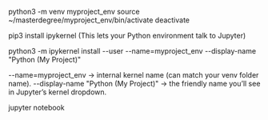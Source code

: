 python3 -m venv myproject_env
source ~/masterdegree/myproject_env/bin/activate
deactivate

pip3 install ipykernel (This lets your Python environment talk to Jupyter)

python3 -m ipykernel install --user --name=myproject_env --display-name "Python (My Project)"

--name=myproject_env → internal kernel name (can match your venv folder name).
--display-name "Python (My Project)" → the friendly name you’ll see in Jupyter’s kernel dropdown.


jupyter notebook

